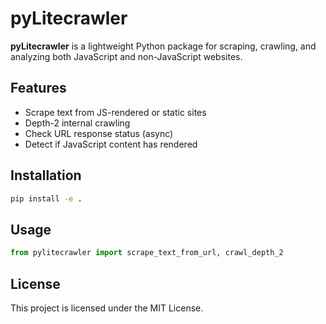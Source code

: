 # pyLitecrawler

**pyLitecrawler** is a lightweight Python package for scraping, crawling, and analyzing both JavaScript and non-JavaScript websites.

## Features

- Scrape text from JS-rendered or static sites
- Depth-2 internal crawling
- Check URL response status (async)
- Detect if JavaScript content has rendered

## Installation

```bash
pip install -e .
```

## Usage

```python
from pylitecrawler import scrape_text_from_url, crawl_depth_2
```

## License

This project is licensed under the MIT License.
